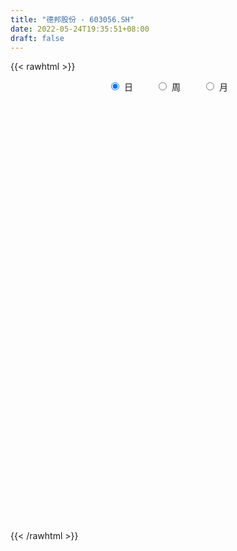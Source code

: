```yaml
---
title: "德邦股份 - 603056.SH"
date: 2022-05-24T19:35:51+08:00
draft: false
---
```

{{< rawhtml >}}
    <div style="text-align: center">
        <label style="padding: 1rem;"><input style="margin-right: .5rem" type="radio" name="period" value="D" checked onclick="period_change(this)">日</label>
        <label style="padding: 1rem;"><input style="margin-right: .5rem" type="radio" name="period" value="W" onclick="period_change(this)">周</label>
        <label style="padding: 1rem;"><input style="margin-right: .5rem" type="radio" name="period" value="M" onclick="period_change(this)">月</label>
    </div>
    <div id="chart" style="height: 700px;"></div> 
    <script type="text/javascript">
        const D_v = [59472.03,69597.6,65909.95,83812.32,73359.53,44632.82,45055.96,53178.63,53474.98,38209.43,28910.12,32057.61,28346.26,46449.44,24134.0,26376.07,43446.8,36668.91,41961.63,34225.11,40404.56,76195.61,45428.58,43151.56,62168.76,44500.32,32243.43,31116.83,43296.15,37673.85,53625.74,41015.76,41924.0,34253.91,24279.86,26232.07,49900.47,36339.12,37481.2,37183.84,30264.41,44813.43,25026.0,24981.28,30622.0,51089.31,48610.95,28483.17,36219.95,43059.37,30309.36,31402.13,20817.73,29040.0,25583.65,28397.28,35107.49,24815.53,25226.57,27761.0,24205.94,41084.0,39464.4,54940.34,27065.25,24420.05,46954.34,40721.85,35812.0,30698.58,29484.43,28232.8,24604.41,28391.15,23694.35,15847.03,22687.81,27187.0,21898.44,19260.19,41885.1,33122.04,33342.19,18291.76,31373.97,108260.52,109440.25,67760.67,68924.69,147474.31,144144.93,116045.9,83953.32,68185.0,78237.04,71973.32,73406.02,56858.55,36832.11,37752.47,37889.44,68972.79,79106.66,58686.6,58369.23,34355.92,44320.53,42307.0,39578.26,34689.17,73681.43,32486.79,30889.7,39161.0,46703.0,57492.8,48891.85,95337.75,94798.73,34798.89,29747.15,30864.0,29600.86,47890.0,50277.15,44392.89,29956.17,32227.31,33757.92,24964.0,66199.96,55504.28,34428.59,33235.86,49499.81,42297.0,35007.23,45760.71,86826.22,106163.18,71988.0,48690.9,43044.0,40081.66,69022.36,37571.18,38377.69,30075.54,20685.0,33594.01,27741.31,49254.75,44997.81,41622.51,60485.86,55572.57,42238.75,38470.51,25573.5,48441.0,29997.92,39747.45,30396.92,36311.0,29082.0,40000.0,69222.36,49156.0,34829.01,69301.01,85318.6,74129.0,73816.27,63769.8,95942.34,55366.74,35255.21,43198.0,35657.0,47683.0,24715.0,81320.0,63957.5,81913.0,119199.06,124033.55,226294.08,133994.28,120584.96,110498.27,87185.43,64245.8,161470.76,102887.22,79205.67,44981.0,80193.84,47676.95,70542.0,60393.56,130903.22,258963.54,456448.62,77794.33,859288.04,530371.65,626092.39,878911.85,834838.3,575030.92,436611.96,557817.42,201577.86,733446.7,502570.85,411693.64,302252.8,240805.55,262708.76,176126.73,162647.62,639581.09,526404.09,383828.18,254826.59,172824.0,233747.86,150681.0,148480.86,139184.5,134847.14,146133.03,141293.0,178265.02,215322.89,230042.05,146992.7,122464.09,152350.79,154953.29,215612.97,157778.3,117173.03,168205.08,114201.95,88507.0,63356.0,153481.54,232902.77,202506.53]
const D_histogram = [0.0,-0.0226425071,-0.0072926935,0.0210242658,0.0276269247,0.0170641805,-0.0031108873,-0.0345384942,-0.0668893484,-0.0841284854,-0.0876606118,-0.0740350689,-0.0646748099,-0.0664998826,-0.0662880085,-0.0608878148,-0.064326661,-0.0635401301,-0.0467977506,-0.0271179776,-0.0078177683,0.024079895,0.0369894641,0.0460498356,0.0684613918,0.0765314063,0.0699797327,0.0689148842,0.0774802431,0.0625210973,0.0598730637,0.0517398735,0.0241206559,-0.0067695275,-0.0286428945,-0.0436527748,-0.0559888342,-0.063360292,-0.0645684011,-0.0648555398,-0.0549639283,-0.0359395233,-0.0322343288,-0.0300766397,-0.0220092394,-0.020049122,-0.038330455,-0.0418325237,-0.0288744721,-0.0313699307,-0.0269989502,-0.0153456057,-0.0047325605,0.0005794028,-0.0012592941,-0.010033335,-0.0277769106,-0.0329181908,-0.038112351,-0.0346842069,-0.0336105459,-0.0276105406,-0.0328142844,-0.0319292092,-0.0259250508,-0.0195207163,0.0059885059,0.0376541805,0.0561165724,0.065845849,0.0700794539,0.0806976468,0.08628073,0.0792841052,0.0773523662,0.0727765729,0.0564067095,0.0391177142,0.0297279051,0.0218845663,0.0166481599,0.0177495212,0.0265541425,0.0275395867,0.0330823448,0.0194175714,-0.009443097,-0.0341684552,-0.0294007947,0.0223875491,0.075992801,0.1130755142,0.1376005611,0.1354246738,0.1431219805,0.1173491295,0.1118865533,0.0936583435,0.0662564386,0.0273701375,0.0068742772,0.039169076,0.0504393319,0.0529314579,0.0222287438,-0.0175102035,-0.0601516196,-0.062672864,-0.061470556,-0.0482846709,-0.0288070638,-0.0242102645,-0.0144481962,-0.0204345732,-0.0372077337,-0.028507105,-0.0361399586,-0.0075791074,-0.0286502828,-0.0445602502,-0.0620432736,-0.0730725934,-0.0754830746,-0.0568767929,-0.0240288198,-0.0132777342,-0.0041463438,0.0092442104,-0.0041366471,-0.0125266028,-0.0434852342,-0.0670839841,-0.0725543634,-0.0751445718,-0.0686025491,-0.0750303279,-0.0814212434,-0.081524866,-0.0564366625,-0.044825017,-0.0415285767,-0.0422457454,-0.0427919783,-0.0405521993,-0.051269251,-0.0515597886,-0.039438854,-0.0302949854,-0.0183219593,-0.0070760884,0.0044169696,0.0256632338,0.0429158897,0.0534723193,0.0585182478,0.0533306436,0.045070134,0.0467010721,0.0441290139,0.0402332051,0.0388111033,0.0421164469,0.0385429486,0.0358628201,0.0325250434,0.0371722024,0.0420285932,0.0390076352,0.039415061,0.0495182584,0.0663324423,0.0748331507,0.0615525367,0.0581500719,0.0552412768,0.0520303056,0.0442124366,0.02807252,0.0145185465,0.0032628229,-0.0053316185,0.000330023,0.0044187301,0.0187843239,0.0158210308,0.0365771469,0.0678378093,0.0860202204,0.0795399881,0.0552073989,0.0457239129,0.0216897707,0.0293129848,0.0090869136,-0.0211732106,-0.0394953484,-0.0397118435,-0.0406035682,-0.0468846375,-0.0624892863,-0.0338377258,0.0070880442,0.1045996303,0.2398861072,0.3988685839,0.5723945008,0.7548456723,0.7701474931,0.8440517965,0.7121255173,0.5892220728,0.5166407632,0.5477889497,0.411327824,0.170284857,-0.0174847264,-0.1702768382,-0.2812608587,-0.3985101363,-0.4992299601,-0.551262865,-0.4973198785,-0.5484025299,-0.5580008438,-0.5474807421,-0.5472670045,-0.4859065983,-0.4483183831,-0.4201969786,-0.4080982936,-0.3674558351,-0.3491445058,-0.3252105592,-0.2810351321,-0.2558422521,-0.1743617242,-0.1093383751,-0.0635330838,-0.003949911,0.022863927,0.0302335501,0.0434678023,0.049374231,0.0119749649,-0.000856456,-0.0059109274,-0.0115561114,0.0159359113,0.0582529582,0.03029157]
const D_fast = [0.0,-0.0283031339,-0.0147764937,0.018796532,0.0323059222,0.0260092231,0.0050564335,-0.035005797,-0.0840789883,-0.1223502467,-0.147797526,-0.1526807503,-0.1594891938,-0.1779392371,-0.1942993652,-0.2041211252,-0.2236416366,-0.2387401383,-0.2336971964,-0.2207969178,-0.2034511506,-0.1655335136,-0.1433765784,-0.122803748,-0.0832768439,-0.0560739777,-0.0451307182,-0.0289668457,-0.001031426,-0.0003602974,0.0119599349,0.0167617131,-0.0048273406,-0.0374099059,-0.0664439965,-0.0923670704,-0.1187003384,-0.1419118692,-0.1592620786,-0.1757631022,-0.1796124728,-0.1695729486,-0.1739263363,-0.1792878071,-0.1767227166,-0.1797748797,-0.2076388266,-0.2215990262,-0.2158595926,-0.2261975338,-0.2285762909,-0.2207593479,-0.2113294427,-0.2058726288,-0.2080261492,-0.2193085238,-0.2439963271,-0.257367155,-0.2720894029,-0.2773323106,-0.284661286,-0.2855639159,-0.2989712308,-0.3060684579,-0.3065455622,-0.3050214067,-0.278015058,-0.2369358383,-0.2044443034,-0.1782535646,-0.1565000961,-0.1257074915,-0.0985542259,-0.0857298243,-0.0683234718,-0.0547051219,-0.0569733079,-0.0644828746,-0.0664407075,-0.0688129047,-0.0698872711,-0.0643485294,-0.0489053725,-0.0410350317,-0.0272216874,-0.0360320679,-0.0672535105,-0.1005209826,-0.1031035207,-0.0457182896,0.0268851625,0.0922367542,0.1511619414,0.1828422226,0.2263200244,0.2298844558,0.2523935179,0.257579894,0.2467420987,0.214698332,0.195921041,0.2380081088,0.2618881977,0.2776131882,0.25246766,0.2083511618,0.1506718409,0.1324823804,0.1183170495,0.1194317668,0.1317076079,0.1302518411,0.1364018604,0.1253068401,0.0992317462,0.1008055986,0.0841377554,0.1108038297,0.0825700836,0.0555200536,0.0225262119,-0.0067712563,-0.0280525062,-0.0236654227,0.0031753455,0.0106069976,0.0187018019,0.0344034088,0.0199883895,0.0084667831,-0.0333631568,-0.0737329028,-0.097341873,-0.1187182243,-0.1293268389,-0.1545121997,-0.181258426,-0.2017432651,-0.1907642272,-0.1903588359,-0.1974445398,-0.2087231449,-0.2199673724,-0.2278656432,-0.2514000076,-0.2645804924,-0.2623192712,-0.260749149,-0.2533566128,-0.243879764,-0.2312824635,-0.2036203909,-0.1756387626,-0.1517142531,-0.1320387628,-0.1238937061,-0.1208866821,-0.107580476,-0.0991202807,-0.0929577882,-0.0846771143,-0.070842659,-0.0647804201,-0.0584948436,-0.0537013594,-0.0397611498,-0.0243976107,-0.01766666,-0.0074054688,0.0150772931,0.0484745876,0.0756835837,0.0777911039,0.088926157,0.0998276811,0.1096242863,0.1128595264,0.1037377399,0.093813403,0.0833733851,0.0734460391,0.0791901864,0.084383576,0.1034452507,0.1044372153,0.1343376181,0.1825577329,0.2222451991,0.2356499639,0.2251192244,0.2270667165,0.208455017,0.2234064773,0.2054521345,0.1698987077,0.1417027328,0.1315582768,0.12051566,0.1025134314,0.071286461,0.0914785901,0.1341763711,0.2578378648,0.4530958685,0.7117954912,1.0284200332,1.3995826228,1.6074213169,1.8923385694,1.9384436695,1.9628457432,2.0194246244,2.1875200484,2.1538908786,1.9554191259,1.7632783609,1.5679170395,1.3866178044,1.1697409927,0.9442136788,0.7543650577,0.6839780746,0.4957947907,0.3466962659,0.2203461821,0.0837431685,0.0236269252,-0.0508644555,-0.1277922955,-0.2177181839,-0.2689396842,-0.3379144814,-0.3952831746,-0.4213665305,-0.4601342136,-0.4222441167,-0.3845553614,-0.354633341,-0.2960376459,-0.2635078262,-0.2485798156,-0.2244786127,-0.2062286264,-0.2406341512,-0.2536796861,-0.2602118894,-0.2687461012,-0.2372701007,-0.1803898143,-0.20077831]
const D_slow = [0.0,-0.0056606268,-0.0074838002,-0.0022277337,0.0046789975,0.0089450426,0.0081673208,-0.0004673028,-0.0171896399,-0.0382217613,-0.0601369142,-0.0786456814,-0.0948143839,-0.1114393546,-0.1280113567,-0.1432333104,-0.1593149756,-0.1752000082,-0.1868994458,-0.1936789402,-0.1956333823,-0.1896134085,-0.1803660425,-0.1688535836,-0.1517382357,-0.1326053841,-0.1151104509,-0.0978817299,-0.0785116691,-0.0628813948,-0.0479131288,-0.0349781604,-0.0289479965,-0.0306403783,-0.037801102,-0.0487142957,-0.0627115042,-0.0785515772,-0.0946936775,-0.1109075624,-0.1246485445,-0.1336334253,-0.1416920075,-0.1492111674,-0.1547134773,-0.1597257578,-0.1693083715,-0.1797665025,-0.1869851205,-0.1948276032,-0.2015773407,-0.2054137421,-0.2065968823,-0.2064520316,-0.2067668551,-0.2092751888,-0.2162194165,-0.2244489642,-0.2339770519,-0.2426481037,-0.2510507401,-0.2579533753,-0.2661569464,-0.2741392487,-0.2806205114,-0.2855006904,-0.284003564,-0.2745900188,-0.2605608758,-0.2440994135,-0.22657955,-0.2064051383,-0.1848349558,-0.1650139295,-0.145675838,-0.1274816948,-0.1133800174,-0.1036005888,-0.0961686126,-0.090697471,-0.086535431,-0.0820980507,-0.0754595151,-0.0685746184,-0.0603040322,-0.0554496393,-0.0578104136,-0.0663525274,-0.073702726,-0.0681058387,-0.0491076385,-0.02083876,0.0135613803,0.0474175488,0.0831980439,0.1125353263,0.1405069646,0.1639215505,0.1804856601,0.1873281945,0.1890467638,0.1988390328,0.2114488658,0.2246817302,0.2302389162,0.2258613653,0.2108234604,0.1951552444,0.1797876054,0.1677164377,0.1605146718,0.1544621056,0.1508500566,0.1457414133,0.1364394799,0.1293127036,0.120277714,0.1183829371,0.1112203664,0.1000803038,0.0845694855,0.0663013371,0.0474305685,0.0332113702,0.0272041653,0.0238847317,0.0228481458,0.0251591984,0.0241250366,0.0209933859,0.0101220773,-0.0066489187,-0.0247875095,-0.0435736525,-0.0607242898,-0.0794818718,-0.0998371826,-0.1202183991,-0.1343275647,-0.145533819,-0.1559159631,-0.1664773995,-0.1771753941,-0.1873134439,-0.2001307566,-0.2130207038,-0.2228804173,-0.2304541636,-0.2350346535,-0.2368036756,-0.2356994332,-0.2292836247,-0.2185546523,-0.2051865725,-0.1905570105,-0.1772243496,-0.1659568161,-0.1542815481,-0.1432492946,-0.1331909933,-0.1234882175,-0.1129591058,-0.1033233687,-0.0943576636,-0.0862264028,-0.0769333522,-0.0664262039,-0.0566742951,-0.0468205299,-0.0344409653,-0.0178578547,0.000850433,0.0162385672,0.0307760851,0.0445864043,0.0575939807,0.0686470899,0.0756652199,0.0792948565,0.0801105622,0.0787776576,0.0788601633,0.0799648459,0.0846609268,0.0886161845,0.0977604712,0.1147199236,0.1362249787,0.1561099757,0.1699118255,0.1813428037,0.1867652463,0.1940934925,0.1963652209,0.1910719183,0.1811980812,0.1712701203,0.1611192283,0.1493980689,0.1337757473,0.1253163159,0.1270883269,0.1532382345,0.2132097613,0.3129269073,0.4560255324,0.6447369505,0.8372738238,1.0482867729,1.2263181522,1.3736236704,1.5027838612,1.6397310987,1.7425630546,1.7851342689,1.7807630873,1.7381938777,1.6678786631,1.568251129,1.443443639,1.3056279227,1.1812979531,1.0441973206,0.9046971097,0.7678269242,0.631010173,0.5095335235,0.3974539277,0.292404683,0.1903801096,0.0985161509,0.0112300244,-0.0700726154,-0.1403313984,-0.2042919614,-0.2478823925,-0.2752169863,-0.2911002572,-0.292087735,-0.2863717532,-0.2788133657,-0.2679464151,-0.2556028573,-0.2526091161,-0.2528232301,-0.254300962,-0.2571899898,-0.253206012,-0.2386427725,-0.23106988]
const D_data = [['2021-04-26', 12.3195, 11.9844, 11.945, 12.3392],['2021-04-27', 12.0436, 11.6296, 11.5902, 12.221],['2021-04-28', 11.876, 12.0731, 11.6986, 12.0731],['2021-04-29', 12.2703, 12.359, 12.1224, 12.4674],['2021-04-30', 12.2505, 12.2013, 12.0633, 12.4674],['2021-05-06', 12.1126, 11.9943, 11.9056, 12.2505],['2021-05-07', 11.9943, 11.7972, 11.7873, 12.0534],['2021-05-10', 11.7775, 11.5015, 11.472, 11.807],['2021-05-11', 11.4917, 11.2748, 11.0974, 11.5705],['2021-05-12', 11.2946, 11.265, 11.1861, 11.3635],['2021-05-13', 11.2059, 11.3044, 11.1369, 11.3734],['2021-05-14', 11.3241, 11.472, 11.2453, 11.4917],['2021-05-17', 11.5409, 11.4128, 11.3833, 11.5508],['2021-05-18', 11.4227, 11.2256, 11.2059, 11.4818],['2021-05-19', 11.2354, 11.1763, 11.1172, 11.3044],['2021-05-20', 11.1861, 11.1861, 11.0186, 11.2551],['2021-05-21', 11.2354, 11.0087, 10.9595, 11.2354],['2021-05-24', 11.0482, 10.9792, 10.9397, 11.0974],['2021-05-25', 10.9989, 11.1566, 10.9595, 11.1763],['2021-05-26', 11.1566, 11.2354, 11.1172, 11.2551],['2021-05-27', 11.265, 11.2946, 11.196, 11.4227],['2021-05-28', 11.3537, 11.5705, 11.3537, 11.9647],['2021-05-31', 11.5705, 11.4522, 11.3044, 11.6296],['2021-06-01', 11.5015, 11.472, 11.334, 11.5311],['2021-06-02', 11.5015, 11.7479, 11.3833, 11.8268],['2021-06-03', 11.7085, 11.6888, 11.5804, 11.9056],['2021-06-04', 11.6296, 11.5508, 11.4917, 11.7479],['2021-06-07', 11.6001, 11.6395, 11.5114, 11.7085],['2021-06-08', 11.6592, 11.8268, 11.6198, 11.9056],['2021-06-09', 11.8662, 11.5607, 11.4917, 11.876],['2021-06-10', 11.5607, 11.7085, 11.4818, 11.7775],['2021-06-11', 11.7282, 11.6494, 11.6296, 11.8957],['2021-06-15', 11.6691, 11.334, 11.3044, 11.7282],['2021-06-16', 11.3438, 11.1369, 11.058, 11.3438],['2021-06-17', 11.0679, 11.0876, 11.0482, 11.2354],['2021-06-18', 11.0974, 11.0383, 10.9397, 11.1172],['2021-06-21', 11.0186, 10.9496, 10.8412, 11.0186],['2021-06-22', 10.9397, 10.9003, 10.851, 10.9792],['2021-06-23', 10.9102, 10.8905, 10.8412, 10.9496],['2021-06-24', 10.8412, 10.8313, 10.7623, 10.9299],['2021-06-25', 10.8412, 10.92, 10.7426, 10.9299],['2021-06-28', 10.9397, 11.058, 10.9003, 11.1172],['2021-06-29', 11.0186, 10.8806, 10.8609, 11.0482],['2021-06-30', 10.8806, 10.8313, 10.8215, 10.9299],['2021-07-01', 10.8313, 10.8905, 10.7525, 10.9003],['2021-07-02', 10.8905, 10.8018, 10.5652, 10.8905],['2021-07-05', 10.7229, 10.4568, 10.3484, 10.7722],['2021-07-06', 10.4765, 10.5258, 10.3681, 10.5948],['2021-07-07', 10.5061, 10.7032, 10.4273, 10.7821],['2021-07-08', 10.7328, 10.4864, 10.447, 10.7722],['2021-07-09', 10.4864, 10.5258, 10.3583, 10.5357],['2021-07-12', 10.5357, 10.6145, 10.5061, 10.6835],['2021-07-13', 10.5948, 10.6244, 10.4864, 10.6441],['2021-07-14', 10.67, 10.57, 10.56, 10.72],['2021-07-15', 10.57, 10.46, 10.41, 10.6],['2021-07-16', 10.46, 10.31, 10.3, 10.52],['2021-07-19', 10.31, 10.08, 10.0, 10.33],['2021-07-20', 10.05, 10.12, 9.96, 10.16],['2021-07-21', 10.12, 10.03, 10.0, 10.12],['2021-07-22', 10.04, 10.07, 9.97, 10.08],['2021-07-23', 10.1, 9.99, 9.98, 10.1],['2021-07-26', 9.96, 10.01, 9.85, 10.04],['2021-07-27', 10.03, 9.81, 9.8, 10.21],['2021-07-28', 9.77, 9.81, 9.63, 9.89],['2021-07-29', 9.82, 9.83, 9.75, 9.9],['2021-07-30', 9.81, 9.81, 9.7, 9.86],['2021-08-02', 9.8, 10.09, 9.78, 10.2],['2021-08-03', 10.08, 10.3, 10.03, 10.34],['2021-08-04', 10.36, 10.27, 10.16, 10.37],['2021-08-05', 10.28, 10.25, 10.21, 10.54],['2021-08-06', 10.31, 10.24, 10.16, 10.5],['2021-08-09', 10.2, 10.39, 10.17, 10.48],['2021-08-10', 10.39, 10.41, 10.33, 10.48],['2021-08-11', 10.43, 10.29, 10.27, 10.48],['2021-08-12', 10.43, 10.37, 10.25, 10.43],['2021-08-13', 10.31, 10.36, 10.27, 10.4],['2021-08-16', 10.35, 10.19, 10.13, 10.35],['2021-08-17', 10.21, 10.11, 10.1, 10.35],['2021-08-18', 10.08, 10.15, 10.05, 10.2],['2021-08-19', 10.17, 10.13, 10.05, 10.18],['2021-08-20', 10.16, 10.13, 10.07, 10.39],['2021-08-23', 10.11, 10.2, 9.93, 10.32],['2021-08-24', 10.24, 10.33, 10.18, 10.38],['2021-08-25', 10.33, 10.27, 10.25, 10.4],['2021-08-26', 10.27, 10.36, 10.25, 10.39],['2021-08-27', 9.91, 10.11, 9.64, 10.11],['2021-08-30', 9.98, 9.8, 9.8, 10.31],['2021-08-31', 9.78, 9.68, 9.5, 9.83],['2021-09-01', 9.68, 9.96, 9.58, 10.11],['2021-09-02', 9.98, 10.69, 9.96, 10.75],['2021-09-03', 10.7, 11.03, 10.69, 11.12],['2021-09-06', 11.05, 11.14, 10.9, 11.23],['2021-09-07', 11.16, 11.25, 10.97, 11.38],['2021-09-08', 11.24, 11.09, 10.9, 11.28],['2021-09-09', 11.03, 11.35, 11.0, 11.39],['2021-09-10', 11.4, 11.0, 10.96, 11.4],['2021-09-13', 10.86, 11.28, 10.8, 11.35],['2021-09-14', 11.36, 11.16, 11.12, 11.45],['2021-09-15', 11.11, 11.01, 10.95, 11.21],['2021-09-16', 11.03, 10.75, 10.72, 11.09],['2021-09-17', 10.83, 10.86, 10.54, 10.96],['2021-09-22', 10.7, 11.6, 10.66, 11.64],['2021-09-23', 11.6, 11.52, 11.44, 11.84],['2021-09-24', 11.52, 11.52, 11.36, 11.77],['2021-09-27', 11.48, 11.09, 10.95, 11.48],['2021-09-28', 11.03, 10.82, 10.78, 11.09],['2021-09-29', 10.87, 10.56, 10.52, 11.08],['2021-09-30', 10.58, 10.92, 10.51, 11.05],['2021-10-08', 10.9, 10.94, 10.77, 11.14],['2021-10-11', 11.01, 11.11, 10.99, 11.13],['2021-10-12', 11.1, 11.27, 11.03, 11.57],['2021-10-13', 11.3, 11.15, 10.95, 11.37],['2021-10-14', 11.18, 11.26, 11.12, 11.35],['2021-10-15', 11.35, 11.08, 11.06, 11.49],['2021-10-18', 11.0, 10.88, 10.78, 11.08],['2021-10-19', 10.97, 11.17, 10.81, 11.19],['2021-10-20', 11.17, 10.96, 10.9, 11.17],['2021-10-21', 10.97, 11.47, 10.91, 11.7],['2021-10-22', 11.4, 10.87, 10.82, 11.5],['2021-10-25', 10.85, 10.82, 10.72, 10.99],['2021-10-26', 10.92, 10.68, 10.66, 10.92],['2021-10-27', 10.68, 10.64, 10.42, 10.74],['2021-10-28', 10.63, 10.66, 10.4, 10.73],['2021-10-29', 10.6, 10.92, 10.58, 11.08],['2021-11-01', 10.91, 11.21, 10.78, 11.28],['2021-11-02', 11.2, 11.04, 10.98, 11.35],['2021-11-03', 11.04, 11.07, 10.87, 11.15],['2021-11-04', 11.05, 11.19, 11.01, 11.22],['2021-11-05', 11.18, 10.86, 10.82, 11.18],['2021-11-08', 10.86, 10.86, 10.84, 11.02],['2021-11-09', 10.88, 10.45, 10.41, 10.94],['2021-11-10', 10.45, 10.35, 10.1, 10.56],['2021-11-11', 10.33, 10.44, 10.25, 10.5],['2021-11-12', 10.46, 10.39, 10.28, 10.51],['2021-11-15', 10.36, 10.45, 10.33, 10.49],['2021-11-16', 10.49, 10.22, 10.16, 10.49],['2021-11-17', 10.28, 10.11, 10.05, 10.28],['2021-11-18', 10.15, 10.09, 10.05, 10.24],['2021-11-19', 10.16, 10.4, 10.12, 10.52],['2021-11-22', 10.3, 10.27, 9.81, 10.33],['2021-11-23', 10.19, 10.15, 10.1, 10.28],['2021-11-24', 10.15, 10.05, 10.0, 10.18],['2021-11-25', 10.06, 9.99, 9.97, 10.09],['2021-11-26', 9.94, 9.97, 9.94, 10.24],['2021-11-29', 9.9, 9.72, 9.61, 9.9],['2021-11-30', 9.74, 9.75, 9.7, 9.84],['2021-12-01', 9.78, 9.87, 9.68, 9.88],['2021-12-02', 9.88, 9.83, 9.82, 9.94],['2021-12-03', 9.9, 9.87, 9.82, 9.92],['2021-12-06', 9.87, 9.88, 9.83, 9.92],['2021-12-07', 9.89, 9.91, 9.83, 9.97],['2021-12-08', 9.94, 10.1, 9.89, 10.15],['2021-12-09', 10.11, 10.15, 10.04, 10.18],['2021-12-10', 10.15, 10.15, 10.08, 10.23],['2021-12-13', 10.15, 10.14, 10.11, 10.26],['2021-12-14', 10.16, 10.03, 10.01, 10.19],['2021-12-15', 10.03, 9.97, 9.97, 10.13],['2021-12-16', 9.95, 10.09, 9.92, 10.1],['2021-12-17', 10.09, 10.05, 10.01, 10.13],['2021-12-20', 10.09, 10.03, 10.02, 10.19],['2021-12-21', 10.01, 10.06, 9.99, 10.09],['2021-12-22', 10.08, 10.14, 10.06, 10.22],['2021-12-23', 10.1, 10.07, 10.05, 10.19],['2021-12-24', 10.06, 10.08, 9.97, 10.12],['2021-12-27', 10.08, 10.07, 10.04, 10.13],['2021-12-28', 10.06, 10.19, 10.06, 10.2],['2021-12-29', 10.2, 10.24, 10.1, 10.38],['2021-12-30', 10.26, 10.17, 10.11, 10.3],['2021-12-31', 10.15, 10.23, 10.15, 10.29],['2022-01-04', 10.26, 10.41, 10.2, 10.47],['2022-01-05', 10.43, 10.61, 10.37, 10.7],['2022-01-06', 10.63, 10.63, 10.43, 10.74],['2022-01-07', 10.65, 10.4, 10.4, 10.72],['2022-01-10', 10.39, 10.53, 10.25, 10.55],['2022-01-11', 10.6, 10.57, 10.54, 11.1],['2022-01-12', 10.61, 10.6, 10.52, 10.75],['2022-01-13', 10.63, 10.56, 10.51, 10.68],['2022-01-14', 10.48, 10.43, 10.42, 10.58],['2022-01-17', 10.43, 10.41, 10.31, 10.49],['2022-01-18', 10.35, 10.39, 10.28, 10.45],['2022-01-19', 10.32, 10.38, 10.32, 10.45],['2022-01-20', 10.38, 10.56, 10.38, 10.87],['2022-01-21', 10.75, 10.58, 10.55, 10.75],['2022-01-24', 10.5, 10.78, 10.32, 10.88],['2022-01-25', 10.77, 10.62, 10.6, 11.19],['2022-01-26', 10.67, 11.0, 10.45, 11.11],['2022-01-27', 10.9, 11.33, 10.79, 11.8],['2022-01-28', 11.31, 11.38, 11.0, 11.57],['2022-02-07', 11.3, 11.19, 10.8, 11.3],['2022-02-08', 11.0, 10.96, 10.8, 11.13],['2022-02-09', 10.94, 11.12, 10.85, 11.31],['2022-02-10', 11.04, 10.9, 10.86, 11.21],['2022-02-11', 10.9, 11.3, 10.76, 11.5],['2022-02-14', 11.18, 10.96, 10.85, 11.2],['2022-02-15', 10.93, 10.72, 10.57, 10.94],['2022-02-16', 10.71, 10.74, 10.67, 10.81],['2022-02-17', 10.75, 10.91, 10.47, 10.94],['2022-02-18', 10.85, 10.89, 10.8, 11.01],['2022-02-21', 10.8, 10.79, 10.7, 10.94],['2022-02-22', 10.79, 10.59, 10.49, 10.79],['2022-02-23', 10.64, 11.16, 10.55, 11.23],['2022-02-24', 11.21, 11.51, 11.17, 12.0],['2022-02-25', 12.1, 12.66, 11.86, 12.66],['2022-03-14', 13.93, 13.93, 13.93, 13.93],['2022-03-15', 14.0, 15.32, 13.89, 15.32],['2022-03-16', 14.7, 16.85, 14.7, 16.85],['2022-03-17', 18.39, 18.54, 17.96, 18.54],['2022-03-18', 18.49, 17.7, 17.53, 19.5],['2022-03-21', 18.0, 19.46, 17.8, 19.47],['2022-03-22', 18.65, 17.51, 17.51, 19.07],['2022-03-23', 17.34, 17.64, 17.34, 18.38],['2022-03-24', 17.44, 18.39, 17.44, 19.26],['2022-03-25', 18.38, 20.23, 18.35, 20.23],['2022-03-28', 21.5, 18.47, 18.21, 22.25],['2022-03-29', 18.21, 16.62, 16.62, 18.46],['2022-03-30', 16.81, 16.44, 15.92, 16.9],['2022-03-31', 16.41, 16.13, 15.9, 16.9],['2022-04-01', 15.95, 16.0, 15.78, 16.3],['2022-04-06', 15.85, 15.26, 15.12, 15.9],['2022-04-07', 15.23, 14.73, 14.63, 15.35],['2022-04-08', 14.73, 14.7, 14.42, 15.03],['2022-04-11', 16.16, 15.79, 15.45, 16.17],['2022-04-12', 14.93, 14.22, 14.21, 14.96],['2022-04-13', 14.05, 14.27, 14.0, 14.96],['2022-04-14', 14.05, 14.2, 13.55, 14.5],['2022-04-15', 14.0, 13.76, 13.63, 14.09],['2022-04-18', 13.95, 14.36, 13.89, 14.75],['2022-04-19', 14.21, 14.02, 13.91, 14.61],['2022-04-20', 13.9, 13.78, 13.65, 14.15],['2022-04-21', 13.6, 13.39, 13.31, 13.76],['2022-04-22', 13.38, 13.6, 13.38, 13.95],['2022-04-25', 13.41, 13.2, 13.17, 13.84],['2022-04-26', 13.2, 13.11, 13.0, 13.44],['2022-04-27', 13.0, 13.29, 12.67, 13.35],['2022-04-28', 13.56, 13.0, 12.85, 13.85],['2022-04-29', 12.91, 13.79, 12.84, 13.96],['2022-05-05', 13.61, 13.83, 13.45, 14.1],['2022-05-06', 13.61, 13.78, 13.4, 13.98],['2022-05-09', 13.64, 14.17, 13.62, 14.35],['2022-05-10', 13.89, 13.96, 13.55, 13.96],['2022-05-11', 14.09, 13.79, 13.71, 14.35],['2022-05-12', 13.65, 13.91, 13.57, 14.17],['2022-05-13', 14.03, 13.87, 13.76, 14.18],['2022-05-16', 13.81, 13.23, 13.12, 13.87],['2022-05-17', 13.23, 13.37, 13.05, 13.55],['2022-05-18', 13.3, 13.38, 13.16, 13.55],['2022-05-19', 13.29, 13.3, 13.15, 13.33],['2022-05-20', 13.37, 13.74, 13.29, 13.79],['2022-05-23', 14.11, 14.11, 14.03, 14.84],['2022-05-24', 14.09, 13.27, 13.25, 14.35]]
const W_v = [1115.11,9420.81,467437.72,1908488.0700000001,633554.8,204049.92,1425512.1300000001,1078878.1200000001,974667.85,590368.22,396997.3300000001,422069.67,1167827.05,845717.88,504001.49,176492.67,347974.0,304772.48,474304.02,332657.33,430838.66,207207.17,155835.23,188392.02,198161.03,182700.06,137497.71,107547.19,82387.79,83248.02,78940.95,129928.88,118558.53,214953.12,141459.32,171477.55,163443.39,201477.92,112310.93,154823.99,288779.57,157921.2,186539.69,211251.59,77372.4,98267.11,49486.3,110992.42,70832.86,55611.4,154007.48,186190.49,121027.24,135631.84,325294.58,295659.22,280493.78,355236.49,260256.43,166766.28,158126.76,373852.23,532582.5599999999,228400.39,172567.42,143463.03,242362.13,226243.68,97974.39,77631.55,190309.61,132193.5,135651.43,124041.64,139829.18,106961.64,122030.6,100612.2,74401.01,115677.65,112661.48,114953.64,150799.14,149807.61,206652.18,145717.06,132955.91,12378.78,133419.34,269330.44,150413.05,318722.76,132574.35,113310.8,91098.52,120608.72,93136.36,112977.96,212568.79,188235.34,124382.14,213203.02,151982.73,112560.75,418104.12,336742.61,964718.5600000001,801304.1599999999,443056.73,557056.02,271244.26,191274.75,195173.05,159796.06,145495.91,211321.85,122063.31,119320.11,396886.4400000001,412573.4899999999,692732.41,429449.59,347797.19,346726.91,215694.73,347102.89,588202.5,393440.67,299963.54,217610.21,362334.96,710873.5,1117492.8500000001,649898.77,538856.75,447653.54,294671.46,185496.58,178783.21,91365.88,374851.03,258226.68,489287.07,400765.88,298426.36,231683.37,257440.87,210212.37,196314.31,189161.7,270665.11,299852.22,385751.93,442280.37,779139.17,463815.6800000001,369906.29,248037.14,219672.21,814385.47,429593.97,233857.83,213117.19,191694.18,157969.55,150584.86,163717.04,224264.34,352151.4300000001,89688.78,205830.77,168752.57,229455.82,227492.65,206728.33,126689.84,191169.04,176532.02,186682.8,135240.79,137116.53,186974.04,183671.2,120769.74,132918.54,224390.48,537744.85,418394.58,242738.59,206766.05,179352.68,39578.26,210908.09,343224.13,172900.9,190611.44,214332.69,259390.97,309967.74,195731.77,197210.39,222341.19,184894.29,222289.37,302564.88,293532.09,253332.5,685433.97,543985.22,354944.68,977250.9399999999,2972458.2600000002,2605876.46,2190769.54,601483.11,1977463.95,806941.36,911055.99,269456.79,797868.3800000001,587751.5699999999,435409.3]
const W_histogram = [0.0,0.3482593732,1.1088955047,1.2877198572,1.2425056475,1.1817126721,1.240017965,1.3197937629,1.1834960606,0.8713705258,0.680848781,0.5780576199,0.7155163724,0.7926438624,0.7315165984,0.5238529312,0.462521573,0.2837818606,0.2348772118,0.1575959754,0.1067578407,-0.0639007562,-0.1959906433,-0.2836824604,-0.5255311699,-0.5708349081,-0.5862813518,-0.6129936519,-0.7107102458,-0.7720388941,-0.9063027384,-0.8893360588,-0.9179399857,-1.0512296935,-1.1270536392,-1.0818389774,-0.959432478,-0.9257228711,-0.8978307995,-0.8044096315,-0.7582531377,-0.7387111889,-0.653000701,-0.6110125886,-0.5601528348,-0.4946239529,-0.4283860799,-0.4383494888,-0.4407929993,-0.4466631406,-0.4502664946,-0.379553928,-0.322564796,-0.2764359028,-0.1153128086,0.05346678,0.1921274824,0.2850454671,0.3715775681,0.3968211588,0.4246781647,0.4949942016,0.6402494306,0.6676925982,0.4972198632,0.2339789909,-0.0154350476,-0.1794338444,-0.298803587,-0.3443397167,-0.3985005434,-0.4005724632,-0.3399246655,-0.2872400642,-0.2119466533,-0.1931208871,-0.1851160304,-0.1399591413,-0.1225188115,-0.1833550916,-0.1640981026,-0.0984155037,-0.0168916319,0.060906639,0.16353817,0.2307861868,0.2247269513,0.2133242197,0.2043380742,0.1861952437,0.1791644394,0.1238180824,0.0803554202,0.0024916229,-0.0507958473,-0.0876591635,-0.0932569347,-0.0938194227,-0.0439042822,-0.0169680501,0.0268348142,0.0813600105,0.0918519344,0.0758743061,0.1079989781,0.0773199262,0.1204470834,0.1357340941,0.1782881691,0.1568317842,0.091625174,0.0417476005,0.0297415295,0.018804544,0.0078172899,-0.0095547718,-0.0117826964,0.006914422,0.0942352183,0.1940316794,0.3574941405,0.4730136256,0.5927736116,0.5970876364,0.5500531721,0.4676493746,0.4579026056,0.3229295255,0.1755526066,0.0988005558,0.041809953,0.1390989447,0.2943319656,0.441228386,0.4873949804,0.3750678338,0.2873065626,0.1496973561,0.0374117557,0.017241366,0.0338079806,0.0284337085,-0.1225591829,-0.2119728712,-0.3041554062,-0.3699116827,-0.3883938233,-0.3785375698,-0.3908230778,-0.424890454,-0.4761420437,-0.4274723343,-0.3649249584,-0.2426599901,-0.0686933612,0.0192685214,0.0373543994,0.0992911472,0.0789513202,0.0651537307,0.0057240184,-0.0609719605,-0.1053127115,-0.1274165676,-0.1473438965,-0.1783622396,-0.1935397732,-0.184347972,-0.1637152508,-0.1655549725,-0.1759709979,-0.1996286049,-0.1644711268,-0.1310276143,-0.0925632784,-0.0980487774,-0.0991208047,-0.0971380578,-0.1031936067,-0.1098929393,-0.1230439252,-0.1303343712,-0.0943435337,-0.0526799731,-0.0318610464,-0.0117241677,0.0669449338,0.1173975726,0.1402323527,0.1952942704,0.1868137251,0.1780917247,0.1769278191,0.1578227581,0.14470693,0.1286828311,0.0852173577,0.0572689453,0.0123011286,-0.0199450414,-0.0182309613,-0.0195302693,-0.0143093892,0.0024152652,0.0267443767,0.0455690136,0.0675109926,0.1315842367,0.1622462649,0.1489298151,0.2475296434,0.6192272513,0.9810185735,0.8839917817,0.6894439484,0.4653733113,0.2832616036,0.1586861085,0.0635784396,-0.0018368074,-0.0592479437,-0.1301956396]
const W_fast = [0.0,0.4353242165,1.4731842242,1.973938541,2.2393507431,2.4739859358,2.8422957199,3.2520199586,3.4115962714,3.3173133681,3.2970038185,3.3387270624,3.655064908,3.9303533637,4.0521052492,3.9754048149,4.0297038499,3.9219096027,3.9317242568,3.8938420143,3.8696933397,3.6830595538,3.5019720058,3.3433595736,2.9701280717,2.7821156065,2.6200988248,2.4401381118,2.1647439564,1.9104055845,1.5495660557,1.3441987205,1.0861097973,0.690012666,0.3324253106,0.107180228,-0.0102713921,-0.207992503,-0.4045581312,-0.5122393712,-0.6556461618,-0.8207820101,-0.8983216975,-1.0090867323,-1.0982651871,-1.1563922935,-1.1972509405,-1.3168017215,-1.4294434819,-1.5469794084,-1.663149386,-1.6873253013,-1.7109773684,-1.7339574509,-1.6016625588,-1.4195162752,-1.2328237022,-1.0686443508,-0.8892178577,-0.7647689773,-0.6307424303,-0.4366778429,-0.1313602563,0.0630060609,0.0168382916,-0.1879078329,-0.4411806333,-0.6500378913,-0.8441085306,-0.9757295895,-1.129515552,-1.2317305875,-1.2560639563,-1.2751893711,-1.2528826234,-1.282337079,-1.3206112299,-1.3104441261,-1.3236334992,-1.4303085522,-1.4520760889,-1.4109973659,-1.3336964021,-1.2406714715,-1.0971553979,-0.9722108344,-0.922088332,-0.8801600088,-0.8380616357,-0.8096556553,-0.7718953498,-0.7962871862,-0.8196609932,-0.8969018849,-0.962888317,-1.0216664239,-1.0505784289,-1.0745957726,-1.0356567026,-1.012962483,-0.9624509152,-0.8875857163,-0.8541308087,-0.8511398605,-0.7920154439,-0.8033645143,-0.7301255863,-0.680905052,-0.5937789348,-0.5760273736,-0.6183276904,-0.6577683637,-0.6623390524,-0.6685749019,-0.6776078335,-0.6973685881,-0.7025421868,-0.6821164629,-0.571236862,-0.4229324811,-0.1700964849,0.0636764066,0.3316297956,0.4852157294,0.5756945582,0.6102031042,0.7149319867,0.660691288,0.5572025207,0.5051506088,0.4586124943,0.5906762222,0.8194922345,1.0766957514,1.2447110909,1.2261509028,1.2102162722,1.1100314047,1.0070987432,0.9912386951,1.0162573047,1.0179914598,0.8363587727,0.6939518665,0.52573048,0.3674962829,0.2519156865,0.1671375475,0.05714627,-0.0831437197,-0.2534308202,-0.3116291945,-0.3403130582,-0.2787130874,-0.1219197988,-0.0291407858,-0.001716308,0.0850432265,0.0844412297,0.0869320728,0.0289333651,-0.0530056039,-0.1236745328,-0.1776325308,-0.2343958338,-0.3100047369,-0.3735672138,-0.4104624055,-0.430758497,-0.4739869618,-0.5283957367,-0.601960495,-0.6079207985,-0.6072341896,-0.5919106734,-0.6219083666,-0.6477605951,-0.6700623627,-0.7019163133,-0.7360888807,-0.7800008479,-0.8198748867,-0.8074699326,-0.7789763654,-0.7661227002,-0.7489168635,-0.6535115285,-0.5737094965,-0.5158166282,-0.411931143,-0.373708257,-0.3379073262,-0.2948392771,-0.2744886485,-0.2514277441,-0.2352811353,-0.2574422693,-0.2710734453,-0.3129659798,-0.3501984102,-0.3530420704,-0.3592239458,-0.3575804129,-0.3402519423,-0.3092367366,-0.2790198462,-0.2402001191,-0.1432308158,-0.0720072213,-0.0480912175,0.1123910217,0.6388954424,1.245941408,1.3699125616,1.3477257155,1.2399984062,1.1287020994,1.0437981314,0.9645850724,0.8987106236,0.8264875013,0.7229908956]
const W_slow = [0.0,0.0870648433,0.3642887195,0.6862186838,0.9968450956,1.2922732637,1.6022777549,1.9322261957,2.2281002108,2.4459428423,2.6161550375,2.7606694425,2.9395485356,3.1377095012,3.3205886508,3.4515518836,3.5671822769,3.638127742,3.696847045,3.7362460388,3.762935499,3.74696031,3.6979626492,3.627042034,3.4956592416,3.3529505146,3.2063801766,3.0531317636,2.8754542022,2.6824444787,2.4558687941,2.2335347794,2.004049783,1.7412423596,1.4594789498,1.1890192054,0.9491610859,0.7177303681,0.4932726683,0.2921702604,0.102606976,-0.0820708213,-0.2453209965,-0.3980741437,-0.5381123524,-0.6617683406,-0.7688648606,-0.8784522328,-0.9886504826,-1.1003162677,-1.2128828914,-1.3077713734,-1.3884125724,-1.4575215481,-1.4863497502,-1.4729830552,-1.4249511846,-1.3536898178,-1.2607954258,-1.1615901361,-1.055420595,-0.9316720445,-0.7716096869,-0.6046865373,-0.4803815716,-0.4218868238,-0.4257455857,-0.4706040468,-0.5453049436,-0.6313898728,-0.7310150086,-0.8311581244,-0.9161392908,-0.9879493068,-1.0409359701,-1.0892161919,-1.1354951995,-1.1704849848,-1.2011146877,-1.2469534606,-1.2879779863,-1.3125818622,-1.3168047702,-1.3015781104,-1.2606935679,-1.2029970212,-1.1468152834,-1.0934842285,-1.0423997099,-0.995850899,-0.9510597891,-0.9201052686,-0.9000164135,-0.8993935078,-0.9120924696,-0.9340072605,-0.9573214942,-0.9807763498,-0.9917524204,-0.9959944329,-0.9892857294,-0.9689457267,-0.9459827431,-0.9270141666,-0.9000144221,-0.8806844405,-0.8505726697,-0.8166391461,-0.7720671039,-0.7328591578,-0.7099528643,-0.6995159642,-0.6920805818,-0.6873794458,-0.6854251234,-0.6878138163,-0.6907594904,-0.6890308849,-0.6654720803,-0.6169641605,-0.5275906254,-0.409337219,-0.2611438161,-0.111871907,0.0256413861,0.1425537297,0.2570293811,0.3377617625,0.3816499141,0.4063500531,0.4168025413,0.4515772775,0.5251602689,0.6354673654,0.7573161105,0.8510830689,0.9229097096,0.9603340486,0.9696869875,0.973997329,0.9824493242,0.9895577513,0.9589179556,0.9059247378,0.8298858862,0.7374079656,0.6403095097,0.5456751173,0.4479693478,0.3417467343,0.2227112234,0.1158431398,0.0246119002,-0.0360530973,-0.0532264376,-0.0484093073,-0.0390707074,-0.0142479206,0.0054899094,0.0217783421,0.0232093467,0.0079663566,-0.0183618213,-0.0502159632,-0.0870519373,-0.1316424972,-0.1800274405,-0.2261144335,-0.2670432462,-0.3084319893,-0.3524247388,-0.40233189,-0.4434496717,-0.4762065753,-0.4993473949,-0.5238595893,-0.5486397904,-0.5729243049,-0.5987227066,-0.6261959414,-0.6569569227,-0.6895405155,-0.7131263989,-0.7262963922,-0.7342616538,-0.7371926957,-0.7204564623,-0.6911070691,-0.656048981,-0.6072254134,-0.5605219821,-0.5159990509,-0.4717670962,-0.4323114066,-0.3961346741,-0.3639639663,-0.3426596269,-0.3283423906,-0.3252671084,-0.3302533688,-0.3348111091,-0.3396936765,-0.3432710237,-0.3426672074,-0.3359811133,-0.3245888599,-0.3077111117,-0.2748150525,-0.2342534863,-0.1970210325,-0.1351386217,0.0196681911,0.2649228345,0.4859207799,0.658281767,0.7746250949,0.8454404958,0.8851120229,0.9010066328,0.900547431,0.885735445,0.8531865351]
const W_data = [['2018-01-19', 6.7084, 8.9317, 6.7084, 8.9317],['2018-01-26', 9.8268, 14.3888, 9.8268, 14.3888],['2018-02-02', 15.8325, 23.1858, 15.8325, 23.1858],['2018-02-09', 23.0991, 19.4803, 18.7969, 25.3898],['2018-02-14', 20.5486, 18.1713, 17.9981, 21.155],['2018-02-23', 18.3734, 18.8258, 18.2868, 18.845],['2018-03-02', 19.7305, 21.4918, 19.538, 22.9644],['2018-03-09', 21.5399, 23.4167, 20.7892, 24.2541],['2018-03-16', 23.0991, 21.8576, 21.3859, 24.8316],['2018-03-23', 22.0115, 19.5958, 19.5669, 22.8681],['2018-03-30', 19.2974, 20.7411, 18.2964, 21.2512],['2018-04-04', 20.8373, 21.9346, 20.5582, 23.0029],['2018-04-13', 21.5303, 25.9673, 21.4437, 30.2984],['2018-04-20', 24.7834, 26.8335, 23.3879, 28.2002],['2018-04-27', 26.5544, 26.2175, 25.2743, 28.0077],['2018-05-04', 26.1886, 24.6391, 24.591, 26.4678],['2018-05-11', 24.6872, 26.641, 24.6872, 27.0067],['2018-05-18', 26.8527, 25.3321, 25.0337, 26.9394],['2018-05-25', 25.6208, 27.0741, 25.2936, 28.2964],['2018-06-01', 27.3147, 27.0645, 25.1299, 27.719],['2018-06-08', 27.411, 27.6901, 26.564, 29.7113],['2018-06-15', 27.4495, 26.1405, 25.9962, 28.0558],['2018-06-22', 25.871, 26.2296, 23.8884, 26.4039],['2018-06-29', 26.6169, 26.5201, 25.0774, 27.4689],['2018-07-06', 26.3361, 23.8768, 22.7052, 26.7524],['2018-07-13', 23.9155, 25.6099, 23.4701, 26.1424],['2018-07-20', 25.6583, 25.8229, 25.1742, 26.8202],['2018-07-27', 25.7551, 25.5325, 24.7675, 26.1424],['2018-08-03', 25.5131, 24.1963, 23.9155, 25.5325],['2018-08-10', 23.8477, 24.022, 23.1215, 24.3996],['2018-08-17', 24.022, 22.2695, 22.163, 24.0898],['2018-08-24', 22.2695, 23.4604, 21.6111, 23.9155],['2018-08-31', 23.5572, 22.4341, 22.2695, 23.9736],['2018-09-07', 22.5115, 20.1587, 19.7521, 22.5212],['2018-09-14', 20.3233, 19.6649, 19.2099, 20.3233],['2018-09-21', 19.6552, 20.4008, 18.7838, 20.6041],['2018-09-28', 20.4008, 21.156, 20.3717, 21.979],['2018-10-12', 20.6622, 19.8295, 18.6676, 21.7273],['2018-10-19', 19.8876, 19.2776, 18.4062, 20.1878],['2018-10-26', 19.4616, 19.8005, 19.2195, 20.9914],['2018-11-02', 19.7521, 18.9872, 17.0216, 19.7521],['2018-11-09', 18.9968, 18.2319, 17.9511, 19.1905],['2018-11-16', 18.2707, 18.7645, 17.7091, 19.0549],['2018-11-23', 18.9484, 18.0092, 17.9608, 19.5197],['2018-11-30', 17.9415, 17.835, 17.5154, 18.2416],['2018-12-07', 18.1545, 17.8253, 17.7769, 18.4934],['2018-12-14', 17.8156, 17.7188, 17.5445, 18.0092],['2018-12-21', 17.7091, 16.4504, 16.2955, 17.9996],['2018-12-28', 16.402, 16.0244, 16.0244, 16.7408],['2019-01-04', 16.0244, 15.4531, 14.9399, 16.189],['2019-01-11', 15.4821, 14.9302, 14.7075, 15.5112],['2019-01-18', 15.0077, 15.5305, 14.756, 15.9566],['2019-01-25', 15.579, 15.2304, 14.8237, 15.579],['2019-02-01', 15.2304, 14.9302, 13.4101, 15.6371],['2019-02-15', 14.9496, 16.5666, 14.8818, 16.7989],['2019-02-22', 16.5666, 17.3218, 16.5666, 17.7672],['2019-03-01', 17.6219, 17.6704, 17.2734, 18.5708],['2019-03-08', 17.9221, 17.7188, 17.6219, 19.3841],['2019-03-15', 17.835, 18.2029, 17.8156, 19.8005],['2019-03-22', 18.1835, 17.8737, 17.5154, 18.5902],['2019-03-29', 17.5929, 18.2223, 17.225, 18.3578],['2019-04-04', 18.3094, 19.2486, 18.1545, 19.7521],['2019-04-12', 19.2486, 21.1076, 19.2486, 21.4659],['2019-04-19', 21.3109, 20.5267, 19.7037, 21.3981],['2019-04-26', 20.5363, 18.048, 17.9705, 20.6235],['2019-04-30', 18.048, 15.9372, 15.8597, 18.2029],['2019-05-10', 15.6855, 14.7463, 13.9426, 15.6855],['2019-05-17', 14.5429, 14.5526, 14.4752, 15.3853],['2019-05-24', 14.5526, 14.0782, 13.9233, 14.7075],['2019-05-31', 14.0588, 14.2137, 13.8942, 14.5429],['2019-06-06', 15.0077, 13.4392, 13.3907, 15.6371],['2019-06-14', 13.4876, 13.5069, 13.3714, 14.0007],['2019-06-21', 13.5553, 14.0298, 13.5069, 14.146],['2019-06-28', 14.0588, 13.8496, 13.565, 14.0976],['2019-07-05', 13.9873, 14.1349, 13.948, 14.3218],['2019-07-12', 14.1349, 13.3676, 13.2103, 14.1349],['2019-07-19', 13.5349, 12.9939, 12.7676, 13.7316],['2019-07-26', 13.0627, 13.3086, 12.5906, 13.3381],['2019-08-02', 13.2201, 12.8562, 12.6988, 13.4562],['2019-08-09', 12.8365, 11.4594, 11.3118, 12.8463],['2019-08-16', 11.4692, 12.0299, 11.4692, 12.1479],['2019-08-23', 11.9807, 12.5512, 11.9512, 12.6201],['2019-08-30', 12.3643, 12.9152, 12.1479, 13.5545],['2019-09-06', 12.8562, 13.1316, 12.6397, 13.2201],['2019-09-12', 13.2004, 13.8398, 13.2004, 14.3513],['2019-09-20', 13.8988, 13.8398, 13.5545, 14.0464],['2019-09-27', 13.7513, 13.1021, 12.984, 13.7513],['2019-09-30', 13.1316, 13.0037, 13.0037, 13.1906],['2019-10-11', 12.9939, 12.9939, 12.2463, 13.4562],['2019-10-18', 13.1217, 12.8168, 12.5906, 13.948],['2019-10-25', 12.807, 12.8955, 12.502, 13.2693],['2019-11-01', 13.0922, 12.1086, 11.8528, 13.7709],['2019-11-08', 12.1676, 11.9414, 11.7151, 12.266],['2019-11-15', 11.9512, 11.0856, 11.0758, 12.0201],['2019-11-22', 11.0954, 10.8889, 10.8397, 11.1545],['2019-11-29', 10.8987, 10.6626, 10.4266, 10.9282],['2019-12-06', 10.5839, 10.7315, 10.5643, 10.8102],['2019-12-13', 10.761, 10.5643, 10.4561, 10.7708],['2019-12-20', 10.5348, 11.1348, 10.5053, 11.3905],['2019-12-27', 11.1643, 10.8889, 10.6135, 11.2627],['2020-01-03', 10.9577, 11.1545, 10.6725, 11.2823],['2020-01-10', 11.1545, 11.4594, 10.9282, 11.5282],['2020-01-17', 11.4594, 11.0167, 10.8889, 11.4692],['2020-01-23', 11.0167, 10.6036, 10.4364, 11.1151],['2020-02-07', 9.5413, 11.1938, 8.9708, 11.4004],['2020-02-14', 11.0463, 10.3577, 10.0429, 11.1741],['2020-02-21', 11.0856, 11.2725, 10.7512, 11.8135],['2020-02-28', 11.2725, 11.0659, 11.0659, 12.4725],['2020-03-06', 11.1643, 11.5774, 11.0463, 11.7545],['2020-03-13', 11.8037, 10.8594, 10.5053, 12.5906],['2020-03-20', 10.9872, 10.0725, 9.8364, 11.0561],['2020-03-27', 9.8561, 9.9052, 9.5118, 10.3184],['2020-04-03', 9.8462, 10.1413, 9.6593, 10.3774],['2020-04-10', 10.1905, 10.0134, 10.0036, 10.5151],['2020-04-17', 9.9938, 9.8659, 9.7675, 10.0823],['2020-04-24', 9.9347, 9.6101, 9.5511, 9.9643],['2020-04-30', 9.62, 9.6397, 9.0987, 9.6888],['2020-05-08', 9.62, 9.8462, 9.5019, 9.9741],['2020-05-15', 9.9052, 10.9381, 9.7577, 11.0659],['2020-05-22', 11.0167, 11.6266, 10.761, 11.9512],['2020-05-29', 12.266, 13.2791, 11.6561, 13.6726],['2020-06-05', 13.3873, 13.7021, 13.1316, 14.1644],['2020-06-12', 13.7709, 14.7742, 13.7119, 15.1677],['2020-06-19', 14.7546, 14.1152, 13.9775, 15.1284],['2020-06-24', 14.1644, 13.8103, 13.7611, 15.0497],['2020-07-03', 13.7021, 13.4365, 12.8758, 13.9578],['2020-07-10', 13.466, 14.4976, 13.4463, 15.2664],['2020-07-17', 14.4976, 12.8912, 12.7335, 14.7342],['2020-07-24', 13.0193, 12.221, 12.1816, 13.5515],['2020-07-31', 12.2407, 12.6645, 11.9844, 12.8616],['2020-08-07', 12.6743, 12.6645, 12.4477, 13.2755],['2020-08-14', 12.7532, 14.8426, 12.1816, 15.1087],['2020-08-21', 14.9608, 16.4983, 14.7933, 17.0305],['2020-08-28', 16.5476, 17.5923, 16.0647, 17.8091],['2020-09-04', 17.4248, 17.3262, 16.8236, 18.0358],['2020-09-11', 17.2276, 15.6212, 15.3551, 17.6909],['2020-09-18', 15.7296, 15.7789, 15.2269, 16.1928],['2020-09-25', 15.769, 14.8524, 14.5863, 15.8281],['2020-09-30', 14.9116, 14.7046, 14.5371, 15.2467],['2020-10-09', 14.9411, 15.6606, 14.9116, 15.7],['2020-10-16', 15.7592, 16.2716, 15.5325, 16.6363],['2020-10-23', 16.4589, 16.1928, 15.9168, 16.9418],['2020-10-30', 16.2322, 14.0443, 13.995, 16.3505],['2020-11-06', 13.995, 14.1625, 13.4924, 14.5075],['2020-11-13', 14.0837, 13.5515, 13.5219, 14.3695],['2020-11-20', 13.6895, 13.2952, 13.0981, 13.8077],['2020-11-27', 13.2952, 13.4529, 13.0291, 13.8472],['2020-12-04', 13.5121, 13.5613, 13.2558, 13.6796],['2020-12-11', 13.5811, 13.039, 12.9503, 13.6895],['2020-12-18', 13.0193, 12.3688, 12.2604, 13.1277],['2020-12-25', 12.3195, 11.6001, 11.4227, 12.4871],['2020-12-31', 11.6296, 12.5068, 11.6296, 12.6941],['2021-01-08', 12.6152, 12.6743, 12.4575, 13.3347],['2021-01-15', 12.6842, 13.6796, 11.8957, 13.6796],['2021-01-22', 13.4924, 15.0003, 13.0193, 15.1974],['2021-01-29', 15.0003, 14.606, 14.0738, 15.6606],['2021-02-05', 14.6553, 14.0344, 13.7585, 15.2664],['2021-02-10', 14.0344, 14.8524, 13.995, 15.2664],['2021-02-19', 14.4878, 14.0049, 13.8669, 14.6553],['2021-02-26', 14.0246, 14.0541, 13.926, 16.0548],['2021-03-05', 14.0541, 13.315, 13.0883, 14.271],['2021-03-12', 13.3839, 12.8616, 12.6842, 13.4037],['2021-03-19', 12.8912, 12.7729, 12.4772, 12.9897],['2021-03-26', 12.7926, 12.7729, 12.4477, 13.0981],['2021-04-02', 12.8419, 12.5659, 12.4969, 13.0094],['2021-04-09', 12.5462, 12.1421, 11.8366, 12.6645],['2021-04-16', 12.1421, 12.0436, 11.7578, 12.2013],['2021-04-23', 12.0042, 12.152, 11.9253, 12.4378],['2021-04-30', 12.3195, 12.2013, 11.5902, 12.4674],['2021-05-07', 12.1126, 11.7972, 11.7873, 12.2505],['2021-05-14', 11.7775, 11.472, 11.0974, 11.807],['2021-05-21', 11.5409, 11.0087, 10.9595, 11.5508],['2021-05-28', 11.0482, 11.5705, 10.9397, 11.9647],['2021-06-04', 11.5705, 11.5508, 11.3044, 11.9056],['2021-06-11', 11.6001, 11.6494, 11.4818, 11.9056],['2021-06-18', 11.6691, 11.0383, 10.9397, 11.7282],['2021-06-25', 11.0186, 10.92, 10.7426, 11.0186],['2021-07-02', 10.9397, 10.8018, 10.5652, 11.1172],['2021-07-09', 10.7229, 10.5258, 10.3484, 10.7821],['2021-07-16', 10.5357, 10.31, 10.3, 10.72],['2021-07-23', 10.31, 9.99, 9.96, 10.33],['2021-07-30', 9.96, 9.81, 9.63, 10.21],['2021-08-06', 9.8, 10.24, 9.78, 10.54],['2021-08-13', 10.2, 10.36, 10.17, 10.48],['2021-08-20', 10.35, 10.13, 10.05, 10.39],['2021-08-27', 10.11, 10.11, 9.64, 10.4],['2021-09-03', 9.98, 11.03, 9.5, 11.12],['2021-09-10', 11.05, 11.0, 10.9, 11.4],['2021-09-17', 10.86, 10.86, 10.54, 11.45],['2021-09-24', 10.7, 11.52, 10.66, 11.84],['2021-09-30', 11.48, 10.92, 10.51, 11.48],['2021-10-08', 10.9, 10.94, 10.77, 11.14],['2021-10-15', 11.01, 11.08, 10.95, 11.57],['2021-10-22', 11.0, 10.87, 10.78, 11.7],['2021-10-29', 10.85, 10.92, 10.4, 11.08],['2021-11-05', 10.91, 10.86, 10.78, 11.35],['2021-11-12', 10.86, 10.39, 10.1, 11.02],['2021-11-19', 10.36, 10.4, 10.05, 10.52],['2021-11-26', 10.3, 9.97, 9.81, 10.33],['2021-12-03', 9.9, 9.87, 9.61, 9.94],['2021-12-10', 9.87, 10.15, 9.83, 10.23],['2021-12-17', 10.15, 10.05, 9.92, 10.26],['2021-12-24', 10.09, 10.08, 9.97, 10.22],['2021-12-31', 10.08, 10.23, 10.04, 10.38],['2022-01-07', 10.26, 10.4, 10.2, 10.74],['2022-01-14', 10.39, 10.43, 10.25, 11.1],['2022-01-21', 10.43, 10.58, 10.28, 10.87],['2022-01-28', 10.5, 11.38, 10.32, 11.8],['2022-02-11', 11.3, 11.3, 10.76, 11.5],['2022-02-18', 11.18, 10.89, 10.47, 11.2],['2022-02-25', 10.8, 12.66, 10.49, 12.66],['2022-03-18', 13.93, 17.7, 13.89, 19.5],['2022-03-25', 18.0, 20.23, 17.34, 20.23],['2022-04-01', 21.5, 16.0, 15.78, 22.25],['2022-04-08', 15.85, 14.7, 14.42, 15.9],['2022-04-15', 16.16, 13.76, 13.55, 16.17],['2022-04-22', 13.95, 13.6, 13.31, 14.75],['2022-04-29', 13.41, 13.79, 12.67, 13.96],['2022-05-06', 13.61, 13.78, 13.4, 14.1],['2022-05-13', 13.64, 13.87, 13.55, 14.35],['2022-05-20', 13.81, 13.74, 13.05, 13.87],['2022-05-27', 14.11, 13.27, 13.25, 14.84]]
const M_v = [25664.13,4073651.8800000004,3591174.0700000008,2939616.0899999999,1563090.8200000001,1055382.76,663751.65,455218.5099999999,691333.38,638251.4399999999,752225.8500000001,329578.6899999999,630389.9599999998,895406.9600000001,968505.0699999999,1450865.6300000001,644211.7499999999,582196.1799999999,512249.52,525677.0199999999,647511.5399999999,845825.48,483652.5,659028.4,550018.6899999999,2520869.4500000002,1557898.6499999999,738583.29,1621512.4500000002,1496824.1200000001,1689164.1099999999,2992929.5599999996,1493132.0600000001,1213730.6600000001,1233873.3200000003,1120648.8700000001,2070987.1499999997,1652001.1099999996,1164407.0700000001,952543.3200000001,739156.52,801471.9900000001,727725.4700000001,838950.88,1407795.8300000001,766611.38,1080896.3800000001,915873.4700000001,1534863.4400000002,1876180.8399999999,7528298.71,4537749.959999999,2090486.0400000003]
const M_histogram = [0.0,0.0921335613,0.1534375473,0.5327495962,0.7862444157,0.8742081505,0.7611698972,0.4991519588,0.2187614785,-0.2053870177,-0.4528605325,-0.7072100103,-0.9385688142,-0.8341467482,-0.6871989195,-0.705111299,-0.7879687754,-0.818639382,-0.8325718632,-0.8076539663,-0.7352530008,-0.7004956259,-0.7196863112,-0.6633283798,-0.5987257407,-0.4807593189,-0.4185454399,-0.3753827814,-0.0769021607,0.1357598562,0.2401873378,0.6206788272,0.6653955452,0.6322812838,0.5456436661,0.4249850764,0.4732709772,0.4546510961,0.3412011662,0.2313530229,0.1113734735,-0.0007391369,-0.127594682,-0.1998693379,-0.1462592508,-0.0953579236,-0.1232720531,-0.0935427718,0.0137288621,0.1722441897,0.4939365406,0.5291350359,0.4978617118]
const M_fast = [0.0,0.1151669516,0.2148303244,0.7273297724,1.1773856958,1.4839014683,1.5611556892,1.4239257406,1.1982256299,0.7227303793,0.3620417313,-0.0691102491,-0.5351112565,-0.6392258776,-0.6640777787,-0.858267983,-1.1381176532,-1.3734481053,-1.5955235524,-1.772519147,-1.8839314318,-2.0242979633,-2.2234102264,-2.33288439,-2.4179631861,-2.420186594,-2.462609075,-2.5132921119,-2.2340370313,-1.9874350504,-1.8229607343,-1.2872995381,-1.0762339338,-0.9512778742,-0.9015045754,-0.915916896,-0.7493132509,-0.654270358,-0.6824199963,-0.7344298838,-0.8265660649,-0.9388634595,-1.0976176752,-1.2198596655,-1.2028143911,-1.1757525448,-1.2344846876,-1.2281410993,-1.1174372498,-0.9158608748,-0.4706843887,-0.3032021345,-0.2100100306]
const M_slow = [0.0,0.0230333903,0.0613927771,0.1945801762,0.3911412801,0.6096933177,0.799985792,0.9247737817,0.9794641514,0.9281173969,0.8149022638,0.6380997612,0.4034575577,0.1949208706,0.0231211408,-0.153156684,-0.3501488778,-0.5548087233,-0.7629516891,-0.9648651807,-1.1486784309,-1.3238023374,-1.5037239152,-1.6695560102,-1.8192374454,-1.9394272751,-2.0440636351,-2.1379093304,-2.1571348706,-2.1231949065,-2.0631480721,-1.9079783653,-1.741629479,-1.583559158,-1.4471482415,-1.3409019724,-1.2225842281,-1.1089214541,-1.0236211625,-0.9657829068,-0.9379395384,-0.9381243226,-0.9700229931,-1.0199903276,-1.0565551403,-1.0803946212,-1.1112126345,-1.1345983274,-1.1311661119,-1.0881050645,-0.9646209293,-0.8323371704,-0.7078717424]
const M_data = [['2018-01-31', 6.7084, 19.1627, 6.7084, 19.1627],['2018-02-28', 21.078, 20.6064, 17.9981, 25.3898],['2018-03-30', 20.1059, 20.7411, 18.2964, 24.8316],['2018-04-27', 20.8373, 26.2175, 20.5582, 30.2984],['2018-05-31', 26.1886, 26.9297, 24.591, 28.2964],['2018-06-29', 26.9297, 26.5201, 23.8884, 29.7113],['2018-07-31', 26.3361, 24.6901, 22.7052, 26.8202],['2018-08-31', 24.9321, 22.4341, 21.6111, 25.1645],['2018-09-28', 22.5115, 21.156, 18.7838, 22.5212],['2018-10-31', 20.6622, 17.5832, 17.0216, 21.7273],['2018-11-30', 17.6994, 17.835, 17.5154, 19.5197],['2018-12-28', 18.1545, 16.0244, 16.0244, 18.4934],['2019-01-31', 16.0244, 14.4074, 13.4101, 16.189],['2019-02-28', 14.4268, 17.6026, 14.4268, 18.5708],['2019-03-29', 17.6026, 18.2223, 17.225, 19.8005],['2019-04-30', 18.3094, 15.9372, 15.8597, 21.4659],['2019-05-31', 15.6855, 14.2137, 13.8942, 15.6855],['2019-06-28', 15.0077, 13.8496, 13.3714, 15.6371],['2019-07-31', 13.9873, 13.1808, 12.5906, 14.3218],['2019-08-30', 13.1119, 12.9152, 11.3118, 13.5545],['2019-09-30', 12.8562, 13.0037, 12.6397, 14.3513],['2019-10-31', 12.9939, 12.0692, 11.8922, 13.948],['2019-11-29', 11.902, 10.6626, 10.4266, 12.266],['2019-12-31', 10.5839, 10.9282, 10.4561, 11.3905],['2020-01-23', 11.0069, 10.6036, 10.4364, 11.5282],['2020-02-28', 9.5413, 11.0659, 8.9708, 12.4725],['2020-03-31', 11.1643, 10.2102, 9.5118, 12.5906],['2020-04-30', 10.0528, 9.6397, 9.0987, 10.5151],['2020-05-29', 9.62, 13.2791, 9.5019, 13.6726],['2020-06-30', 13.3873, 13.3086, 13.1316, 15.1677],['2020-07-31', 13.3283, 12.6645, 11.9844, 15.2664],['2020-08-31', 12.6743, 17.5036, 12.1816, 17.9175],['2020-09-30', 17.3755, 14.7046, 14.5371, 18.0358],['2020-10-30', 14.9411, 14.0443, 13.995, 16.9418],['2020-11-30', 13.995, 13.3051, 13.0291, 14.5075],['2020-12-31', 13.3544, 12.5068, 11.4227, 13.6895],['2021-01-29', 12.6152, 14.606, 11.8957, 15.6606],['2021-02-26', 14.6553, 14.0541, 13.7585, 16.0548],['2021-03-31', 14.0541, 12.6743, 12.4477, 14.271],['2021-04-30', 12.6349, 12.2013, 11.5902, 12.7138],['2021-05-31', 12.1126, 11.4522, 10.9397, 12.2505],['2021-06-30', 11.5015, 10.8313, 10.7426, 11.9056],['2021-07-30', 10.8313, 9.81, 9.63, 10.9003],['2021-08-31', 9.8, 9.68, 9.5, 10.54],['2021-09-30', 9.68, 10.92, 9.58, 11.84],['2021-10-29', 10.9, 10.92, 10.4, 11.7],['2021-11-30', 10.91, 9.75, 9.61, 11.35],['2021-12-31', 9.78, 10.23, 9.68, 10.38],['2022-01-28', 10.26, 11.38, 10.2, 11.8],['2022-02-28', 11.3, 12.66, 10.47, 12.66],['2022-03-31', 13.93, 16.13, 13.89, 22.25],['2022-04-29', 15.95, 13.79, 12.67, 16.3],['2022-05-31', 13.61, 13.27, 13.05, 14.84]]
        const D_a = [null,null,null,null,null,null,null,null,null,null,null,null,null,null,null,null,null,10.9397,null,null,null,11.9647,null,null,null,null,null,null,null,null,null,null,null,null,null,null,null,null,null,null,null,null,null,null,null,null,10.3484,null,null,null,null,null,null,10.72,null,null,null,null,null,null,null,null,null,9.63,null,null,null,null,null,10.54,null,null,null,null,null,null,null,null,null,null,null,null,null,null,null,null,null,9.5,null,null,null,null,null,null,null,null,null,null,null,null,null,null,11.84,null,null,null,null,10.51,null,null,null,null,null,null,null,null,null,11.7,null,null,null,null,10.4,null,null,null,null,11.22,null,null,null,null,null,null,null,null,null,null,null,null,null,null,null,null,9.61,null,null,null,null,null,null,null,null,null,10.26,null,null,null,null,null,null,null,null,9.97,null,null,null,null,null,null,null,null,null,null,11.1,null,null,null,null,10.28,null,null,null,null,null,null,11.8,null,null,null,null,null,null,null,null,null,10.47,null,null,null,null,null,null,null,null,null,null,null,null,null,null,null,null,22.25,null,null,null,null,null,null,null,null,null,null,null,null,null,null,null,null,null,null,null,12.67,null,null,null,null,14.35,null,null,null,null,null,13.05,null,null,null,null,null]
const W_a = [null,null,null,25.3898,null,null,null,null,null,null,18.2964,null,null,null,null,null,null,null,null,null,29.7113,null,null,null,null,null,null,null,null,null,null,null,null,null,null,null,null,null,null,null,null,null,null,null,null,null,null,null,null,null,null,null,null,13.4101,null,null,null,null,null,null,null,null,21.4659,null,null,null,null,null,null,null,null,null,null,null,null,null,null,null,null,11.3118,null,null,null,null,null,null,null,null,null,13.948,null,null,null,null,null,null,null,null,null,null,null,null,null,null,8.9708,null,null,null,null,null,null,null,null,null,null,null,null,null,null,null,null,null,null,null,null,null,null,null,null,null,null,null,null,null,18.0358,null,null,null,null,null,null,null,null,null,null,null,null,null,null,null,11.4227,null,null,null,null,null,null,null,null,16.0548,null,null,null,null,null,null,null,null,null,null,null,null,null,null,null,null,null,null,null,null,null,null,null,null,null,null,9.5,null,null,null,null,null,null,11.7,null,null,null,null,null,9.61,null,null,null,null,null,null,null,null,null,null,null,null,null,22.25,null,null,null,12.67,null,null,null,null]
const M_a = [null,null,null,30.2984,null,null,null,null,null,null,null,null,null,null,null,null,null,null,null,null,null,null,null,null,null,null,null,9.0987,null,null,null,null,18.0358,null,null,null,null,null,null,null,null,null,null,9.5,null,null,null,null,null,null,22.25,null,null]
        const D_b = [[{ coord: ['2021-07-05', 10.54] }, { coord: ['2021-11-04', 10.3484] }],[{ coord: ['2021-11-29', 10.26] }, { coord: ['2022-01-11', 9.97] }],[{ coord: ['2022-01-11', 11.1] }, { coord: ['2022-02-17', 10.47] }],[{ coord: ['2022-03-28', 14.35] }, { coord: ['2022-05-17', 13.05] }]]
const W_b = [[{ coord: ['2018-02-09', 25.3898] }, { coord: ['2019-04-12', 18.2964] }],[{ coord: ['2019-08-09', 13.948] }, { coord: ['2022-04-01', 11.3118] }]]
const M_b = [[{ coord: ['2018-04-27', 18.0358] }, { coord: ['2021-08-31', 9.5] }]]
    </script>
{{< /rawhtml >}}